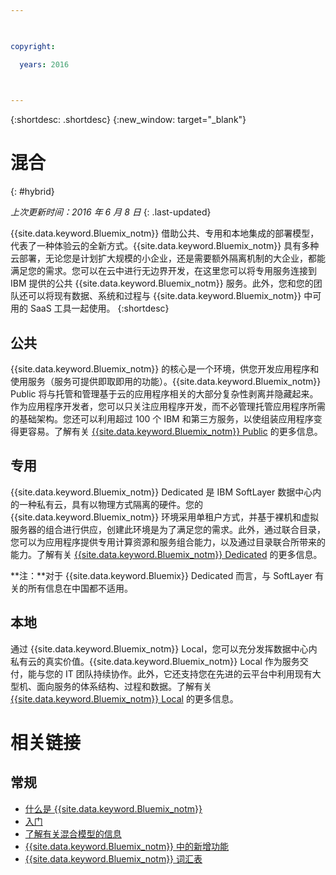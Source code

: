 ```yaml
---

 

copyright:

  years: 2016

 

---
```


{:shortdesc: .shortdesc}
{:new_window: target="_blank"}

# 混合
{: #hybrid}

*上次更新时间：2016 年 6 月 8 日*
{: .last-updated}

{{site.data.keyword.Bluemix_notm}} 借助公共、专用和本地集成的部署模型，代表了一种体验云的全新方式。{{site.data.keyword.Bluemix_notm}} 具有多种云部署，无论您是计划扩大规模的小企业，还是需要额外隔离机制的大企业，都能满足您的需求。您可以在云中进行无边界开发，在这里您可以将专用服务连接到 IBM 提供的公共 {{site.data.keyword.Bluemix_notm}} 服务。此外，您和您的团队还可以将现有数据、系统和过程与 {{site.data.keyword.Bluemix_notm}} 中可用的 SaaS 工具一起使用。
{:shortdesc}

## 公共

{{site.data.keyword.Bluemix_notm}} 的核心是一个环境，供您开发应用程序和使用服务（服务可提供即取即用的功能）。{{site.data.keyword.Bluemix_notm}} Public 将与托管和管理基于云的应用程序相关的大部分复杂性剥离并隐藏起来。作为应用程序开发者，您可以只关注应用程序开发，而不必管理托管应用程序所需的基础架构。您还可以利用超过 100 个 IBM 和第三方服务，以使组装应用程序变得更容易。了解有关 [{{site.data.keyword.Bluemix_notm}} Public](../public/index.html) 的更多信息。

## 专用

{{site.data.keyword.Bluemix_notm}} Dedicated 是 IBM SoftLayer 数据中心内的一种私有云，具有以物理方式隔离的硬件。您的 {{site.data.keyword.Bluemix_notm}} 环境采用单租户方式，并基于裸机和虚拟服务器的组合进行供应，创建此环境是为了满足您的需求。此外，通过联合目录，您可以为应用程序提供专用计算资源和服务组合能力，以及通过目录联合所带来的能力。了解有关 [{{site.data.keyword.Bluemix_notm}} Dedicated](../dedicated/index.html) 的更多信息。

**注：**对于 {{site.data.keyword.Bluemix}} Dedicated 而言，与 SoftLayer 有关的所有信息在中国都不适用。
 

## 本地

通过 {{site.data.keyword.Bluemix_notm}} Local，您可以充分发挥数据中心内私有云的真实价值。{{site.data.keyword.Bluemix_notm}} Local 作为服务交付，能与您的 IT 团队持续协作。此外，它还支持您在先进的云平台中利用现有大型机、面向服务的体系结构、过程和数据。了解有关 [{{site.data.keyword.Bluemix_notm}} Local](../local/index.html) 的更多信息。

# 相关链接
## 常规
* [什么是 {{site.data.keyword.Bluemix_notm}}](http://www.ibm.com/cloud-computing/bluemix/what-is-bluemix/)
* [入门](http://www.ibm.com/cloud-computing/bluemix/getting-started/)
* [了解有关混合模型的信息](http://www.ibm.com/cloud-computing/bluemix/hybrid/)
* [{{site.data.keyword.Bluemix_notm}} 中的新增功能](../whatsnew/index.html)
* [{{site.data.keyword.Bluemix_notm}} 词汇表](../overview/glossary/index.html)
